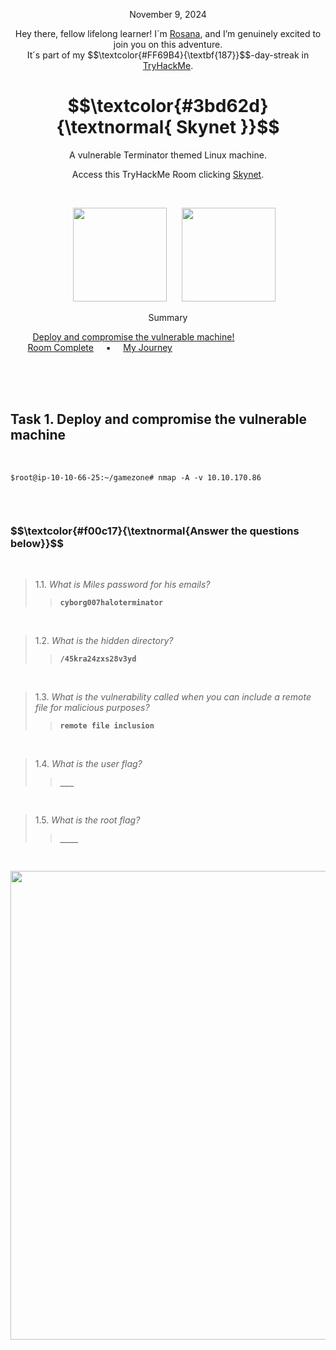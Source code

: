 <p align="center">November 9, 2024</p>
<p align="center">Hey there, fellow lifelong learner! I´m <a href="https://www.linkedin.com/in/rosanafssantos/">Rosana</a>, and I’m genuinely excited to join you on this adventure.<br>
It´s part of my $$\textcolor{#FF69B4}{\textbf{187}}$$-day-streak in  <a href="https://tryhackme.com/r/hacktivities">TryHackMe</a>.</p>

<h1 align="center">
  $$\textcolor{#3bd62d}{\textnormal{ Skynet }}$$
</h1>
<p align="center">A vulnerable Terminator themed Linux machine.</p>
<p align="center">Access this TryHackMe Room clicking <a href="https://tryhackme.com/r/room/skynet">Skynet</a>.</p><br>
<p align="center">
  <img height="150px" hspace="20" src="https://github.com/user-attachments/assets/af537775-bab8-42f2-80b6-b921a06df4be">
  <img height="150px" src="https://github.com/user-attachments/assets/f6aacb6c-32c6-4620-b195-c4ca3ab4a626">
</p>

<p align="center">Summary</p>

&nbsp;&nbsp;&nbsp;&nbsp;&nbsp;&nbsp;&nbsp;&nbsp; [Deploy and compromise the vulnerable machine!](#1) 
<br>
&nbsp;&nbsp;&nbsp;&nbsp;&nbsp;&nbsp; [Room Complete](#2) &nbsp;&nbsp;&nbsp;&nbsp;▪️&nbsp;&nbsp;&nbsp;&nbsp; [My Journey](#3) </p>

<br>
<br>
<br>
<h2>Task 1. Deploy and compromise the vulnerable machine<a id='1'></a></h2>
<br>

<pre><code>$root@ip-10-10-66-25:~/gamezone# nmap -A -v 10.10.170.86

</code></pre>

<br>

<h3 align="left"> $$\textcolor{#f00c17}{\textnormal{Answer the questions below}}$$ </h3>
<br>

> 1.1. <em>What is Miles password for his emails?</em><br><a id='1.1'></a>
>> <code><strong>cyborg007haloterminator</strong></code>

<br>

> 1.2. <em>What is the hidden directory?</em><br><a id='1.2'></a>
>> <code><strong>/45kra24zxs28v3yd</strong></code>

<br>

> 1.3. <em>What is the vulnerability called when you can include a remote file for malicious purposes?</em><br><a id='1.3'></a>
>> <code><strong>remote file inclusion </strong></code>

<br>

> 1.4. <em>What is the user flag?</em><br><a id='1.4'></a>
>> <code><strong>___</strong></code>

<br>

> 1.5. <em>What is the root flag?</em><br><a id='1.5'></a>
>> <code><strong>____</strong></code>


<br>

<p align="center">
  <img width="750px" src="https://github.com/user-attachments/assets/e4a7c9bb-d94a-4f63-9cbb-bd0db75eaabc">
</p>

<br>


